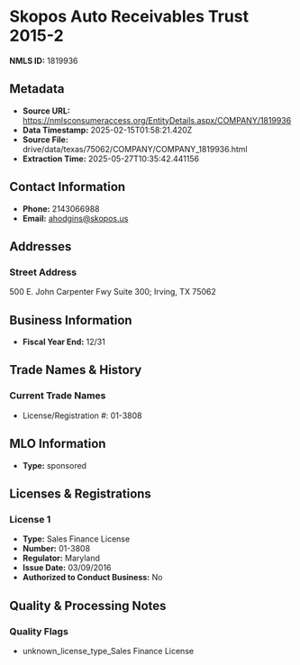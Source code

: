 # Skopos Auto Receivables Trust 2015-2

**NMLS ID:** 1819936

## Metadata
- **Source URL:** https://nmlsconsumeraccess.org/EntityDetails.aspx/COMPANY/1819936
- **Data Timestamp:** 2025-02-15T01:58:21.420Z
- **Source File:** drive/data/texas/75062/COMPANY/COMPANY_1819936.html
- **Extraction Time:** 2025-05-27T10:35:42.441156

## Contact Information
- **Phone:** 2143066988
- **Email:** ahodgins@skopos.us

## Addresses
### Street Address
500 E. John Carpenter Fwy Suite 300; Irving, TX 75062

## Business Information
- **Fiscal Year End:** 12/31

## Trade Names & History
### Current Trade Names
- License/Registration #: 01-3808

## MLO Information
- **Type:** sponsored

## Licenses & Registrations

### License 1
- **Type:** Sales Finance License
- **Number:** 01-3808
- **Regulator:** Maryland
- **Issue Date:** 03/09/2016
- **Authorized to Conduct Business:** No

## Quality & Processing Notes
### Quality Flags
- unknown_license_type_Sales Finance License
